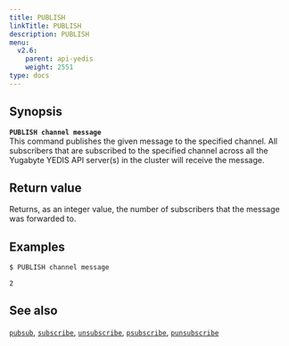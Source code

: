 ```yaml
---
title: PUBLISH
linkTitle: PUBLISH
description: PUBLISH
menu:
  v2.6:
    parent: api-yedis
    weight: 2551
type: docs
---
```


## Synopsis

<b>`PUBLISH channel message`</b><br>
This command publishes the given message to the specified channel. All subscribers that are subscribed to the specified channel
across all the Yugabyte YEDIS API server(s) in the cluster will receive the message.

## Return value

Returns, as an integer value, the number of subscribers that the message was forwarded to.

## Examples

```sh
$ PUBLISH channel message
```

```
2
```

## See also

[`pubsub`](../pubsub/),
[`subscribe`](../subscribe/),
[`unsubscribe`](../unsubscribe/),
[`psubscribe`](../psubscribe/),
[`punsubscribe`](../punsubscribe/)
